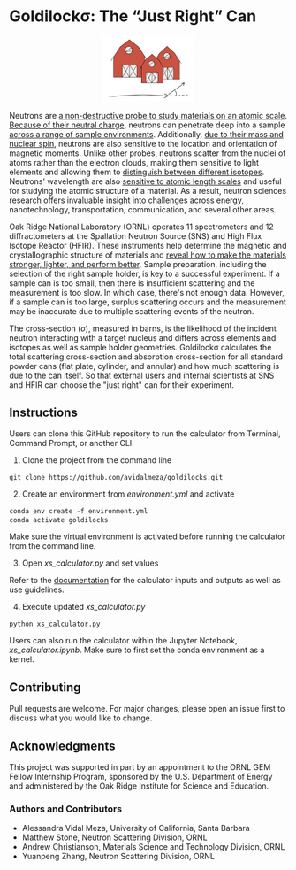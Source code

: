# Goldilockσ: The “Just Right” Can 
<p align='center' width='100%'><img width='33%' src='/src/goldilocks.png'></p>

Neutrons are [a non-destructive probe to study materials on an atomic scale](https://neutrons.ornl.gov/industry/why-neutrons). [Because of their neutral charge](https://cen.acs.org/articles/88/i8/Making-Use-Neutrons.html), neutrons can penetrate deep into a sample [across a range of sample environments](https://www.isis.stfc.ac.uk/Pages/Why-and-how-to-use-neutrons-and-muons.aspx). Additionally, [due to their mass and nuclear spin](https://cen.acs.org/articles/88/i8/Making-Use-Neutrons.html), neutrons are also sensitive to the location and orientation of magnetic moments. Unlike other probes, neutrons scatter from the nuclei of atoms rather than the electron clouds, making them sensitive to light elements and allowing them to [distinguish between different isotopes](https://doi.org/10.2138/gselements.17.3.155). Neutrons' wavelength are also [sensitive to atomic length scales](https://www.ornl.gov/blog/what-makes-neutron-scattering-unique) and useful for studying the atomic structure of a material. As a result, neutron sciences research offers invaluable insight into challenges across energy, nanotechnology, transportation, communication, and several other areas. 

Oak Ridge National Laboratory (ORNL) operates 11 spectrometers and 12 diffractometers at the Spallation Neutron Source (SNS) and High Flux Isotope Reactor (HFIR). These instruments help determine the magnetic and crystallographic structure of materials and [reveal how to make the materials stronger, lighter, and perform better](https://neutrons.ornl.gov/industry/why-neutrons). Sample preparation, including the selection of the right sample holder, is key to a successful experiment. If a sample can is too small, then there is insufficient scattering and the measurement is too slow. In which case, there's not enough data. However, if a sample can is too large, surplus scattering occurs and the measurement may be inaccurate due to multiple scattering events of the neutron.

The cross-section ($\sigma$), measured in barns, is the likelihood of the incident neutron interacting with a target nucleus and differs across elements and isotopes as well as sample holder geometries. Goldilockσ calculates the total scattering cross-section and absorption cross-section for all standard powder cans (flat plate, cylinder, and annular) and how much scattering is due to the can itself. So that external users and internal scientists at SNS and HFIR can choose the "just right" can for their experiment.

## Instructions
Users can clone this GitHub repository to run the calculator from Terminal, Command Prompt, or another CLI.  

1. Clone the project from the command line
```
git clone https://github.com/avidalmeza/goldilocks.git
```

2. Create an environment from *environment.yml* and activate
```
conda env create -f environment.yml
conda activate goldilocks
```
Make sure the virtual environment is activated before running the calculator from the command line.

3. Open *xs_calculator.py* and set values

Refer to the [documentation](/documentation.md) for the calculator inputs and outputs as well as use guidelines. 

4. Execute updated *xs_calculator.py*
```
python xs_calculator.py
```

Users can also run the calculator within the Jupyter Notebook, *xs_calculator.ipynb*. Make sure to first set the conda environment as a kernel.

## Contributing
Pull requests are welcome. For major changes, please open an issue first to discuss what you would like to change.

## Acknowledgments
This project was supported in part by an appointment to the ORNL GEM Fellow Internship Program, sponsored by the U.S. Department of Energy and administered by the Oak Ridge Institute for Science and Education.

### Authors and Contributors 
- Alessandra Vidal Meza, University of California, Santa Barbara
- Matthew Stone, Neutron Scattering Division, ORNL
- Andrew Christianson, Materials Science and Technology Division, ORNL
- Yuanpeng Zhang, Neutron Scattering Division, ORNL